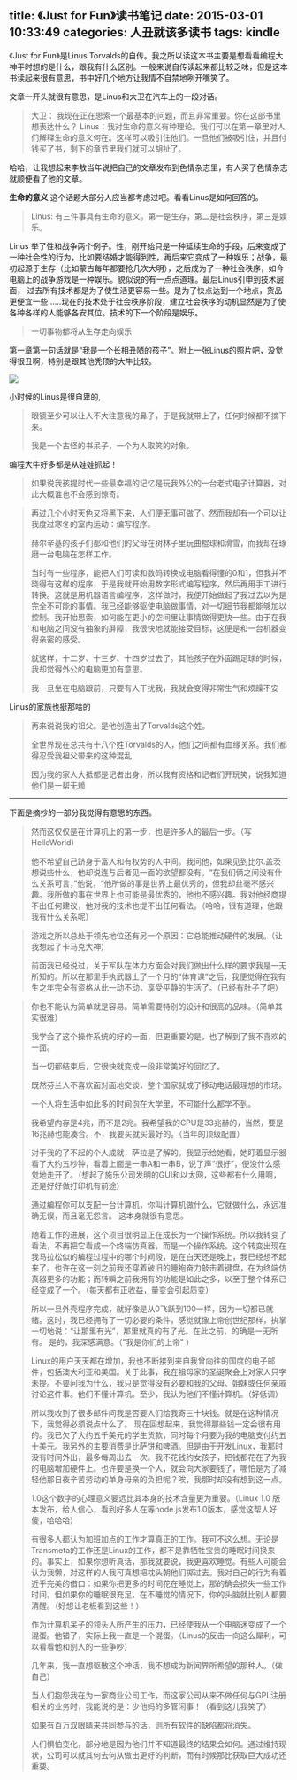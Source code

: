 title: 《Just for Fun》读书笔记
date: 2015-03-01 10:33:49
categories: 人丑就该多读书
tags: kindle
---
《Just for Fun》是Linus Torvalds的自传。我之所以读这本书主要是想看看编程大神平时想的是什么，跟我有什么区别。一般来说自传读起来都比较乏味，但是这本书读起来很有意思，书中好几个地方让我情不自禁地咧开嘴笑了。

文章一开头就很有意思，是Linus和大卫在汽车上的一段对话。
> 大卫： 我现在正在思索一个最基本的问题，而且非常重要。你在这部书里想表达什么？ 
> Linus：我对生命的意义有种理论。我们可以在第一章里对人们解释生命的意义何在。这样可以吸引住他们。一旦他们被吸引住，并且付钱买了书，剩下的章节里我们就可以胡扯了。

哈哈，让我想起来李敖当年说把自己的文章发布到色情杂志里，有人买了色情杂志就顺便看了他的文章。

**生命的意义** 这个话题大部分人应当都考虑过吧。看看Linus是如何回答的。
> Linus: 有三件事具有生命的意义。第一是生存，第二是社会秩序，第三是娱乐。

Linus 举了性和战争两个例子。性，刚开始只是一种延续生命的手段，后来变成了一种社会性的行为，比如要结婚才能得到性，再后来它变成了一种娱乐；战争，最初起源于生存（比如蒙古每年都要抢几次大明），之后成为了一种社会秩序，如今电脑上的战争游戏是一种娱乐。貌似说的有一点点道理。最后Linus引申到技术层面， 过去所有技术都是为了使生活更容易一些。是为了快点达到一个地点，货品更便宜一些……现在的技术处于社会秩序阶段，建立社会秩序的动机显然是为了使各种各样的人能够各安其位。技术的下一个阶段是娱乐。

> 一切事物都将从生存走向娱乐

<!--more-->
第一章第一句话就是“我是一个长相丑陋的孩子”。附上一张Linus的照片吧，没觉得很丑啊，特别是跟其他秃顶的大牛比较。

![](http://upload.wikimedia.org/wikipedia/commons/thumb/6/69/Linus_Torvalds.jpeg/220px-Linus_Torvalds.jpeg)

小时候的Linus是很自卑的,
> 眼镜至少可以让人不大注意我的鼻子，于是我就带上了，任何时候都不摘下来。
> 
> 我是一个古怪的书呆子，一个为人取笑的对象。

编程大牛好多都是从娃娃抓起！
> 如果说我孩提时代一些最幸福的记忆是玩我外公的一台老式电子计算器，对此大概谁也不会感到惊奇。

>再过几个小时天色又将黑下来，人们便无事可做了。然而我却有一个可以让我度过寒冬的室内运动：编写程序。
>
>  赫尔辛基的孩子们都和他们的父母在树林子里玩曲棍球和滑雪，而我却在琢磨一台电脑在怎样工作。
> 
> 当时有一些程序，能把人们可读和数码转换成电脑看得懂的0和1，但我并不晓得有这样的程序，于是我就开始用数字形式编写程序，然后再用手工进行转换。这就是用机器语言编程序，这样做时，我便开始做起了我过去以为是完全不可能的事情。我已经能够驱使电脑做事情，对一切细节我都能够加以控制。我开始思索，如何能在更小的空间里让事情做得更快一些。由于在我和电脑之间没有抽象的屏障，我很快地就能接受目标，这便是和一台机器变得亲密的感受。
> 
> 就这样，十二岁、十三岁、十四岁过去了。其他孩子在外面踢足球的时候，我却觉得外公的电脑更加有意思。
> 
> 我一旦坐在电脑跟前，只要有人干扰我，我就会变得非常生气和烦躁不安

Linus的家族也挺那啥的

> 再来说说我的祖父。是他创造出了Torvalds这个姓。
> 
> 全世界现在总共有十八个姓Torvalds的人，他们之间都有血缘关系。我们都得忍受我祖父带来的这种混乱
> 
> 因为我的家人大抵都是记者出身，所以我有资格和记者们开玩笑，说我知道他们是一帮无赖

---------
下面是摘抄的一部分我觉得有意思的东西。
> 然而这仅仅是在计算机上的第一步，也是许多人的最后一步。（写HelloWorld）
> 
> 他不希望自己跻身于富人和有权势的人中间。我问他，如果见到比尔.盖茨想说些什么，他却说连与后者见一面的欲望都没有。“在我们俩之间没有什么关系可言，”他说，“他所做的事是世界上最优秀的，但我却丝毫不感兴趣。我所做的事在世界上也可能是最优秀的，他也不感兴趣。我对他经商提不出任何建议，他对我的技术也提不出任何看法。（哈哈，很有道理，他跟我有什么关系呢）

>游戏之所以总处于领先地位还有另一个原因：它总能推动硬件的发展。（让我想起了卡马克大神）
>
>前面我已经说过，关于军队在体力方面会对我们做出什么样的要求我是一无所知的。所以在那里手执武器上了一个月的“体育课”之后，我便觉得在我有生之年完全有资格从此一动不动，享受平静的生活了。（已经有肚子了吧）

> 你也不能认为简单就是容易。简单需要特别的设计和很高的品味。（简单其实很难）
> 
> 我学会了这个操作系统的好的一面，但更重要的是，也了解到了我不喜欢的一面。
> 
> 当一切都结束后，它很快就变成一段非常美好的回忆了。
> 
> 既然芬兰人不喜欢面对面地交谈，整个国家就成了移动电话最理想的市场。
> 
> 一个人将生活中如此多的时间泡在大学里，不可能什么都学不到。
> 
> 我希望内存是4兆，而不是2兆。我希望我的CPU是33兆赫的，当然，要是16兆赫也能凑合。不，我要买就买最好的。（当年的顶级配置）
> 
> 对于我的了不起的个人成就，萨拉是了解的。我显示给她看，她盯着显示器看了大约五秒钟，看着上面是一串A和一串B，说了声“很好”，便没什么感觉地走开了。（想起了施乐公司发明的GUI和以太网，这些都有什么用啊，还是好好做打印机有前途）
> 
> 通过编程你可以支配一台计算机，你叫计算机做什么，它就做什么，永远准确无误，而且毫无怨言。 这本身就很有意思。
> 
> 随着工作的进展，这个项目很明显正在成长为一个操作系统。所以我转变了看法，不再把它看成一个终端仿真器，而是一个操作系统。这个转变出现在我马拉松似的编程过程中的哪个时间段，是在白天还是晚上，我已经想不起来了。也许在这一刻之前我还穿着破旧的睡袍奋力敲击着键盘，在为终端仿真器更多的功能；而转瞬之前我拥有的功能是如此之多，以至于整个体系已经变成了一个。（每天都有正收益，量变会引起质变）
> 
> 所以一旦外壳程序完成，就好像是从0飞跃到100一样，因为一切都已就绪。这时，我已经拥有了一切必要的条件，感觉就像上帝创世纪那样，执掌一切地说：“让那里有光”，那里就真的有了光。在此之前，的确是一无所有。 是的，我深感满意。（"我是你们的上帝" ）
> 
> Linux的用户天天都在增加，我也不断接到来自我曾向往的国度的电子邮件，包括澳大利亚和美国。关于此事，我在祖母家的圣诞聚会上对家人只字未提。不要问我为什么，我只是觉得没有必要和我的父母、姐妹或任何亲戚讨论这件事。他们不懂计算机。至少，我认为他们不懂计算机。（好低调）
> 
> 所以我收到了很多邮件问我是否要人们给我寄三十块钱。就是在这种情况下，我觉得必须说点什么了。 现在回想起来，我觉得那些钱一定会很有用的。我已欠了大约五千美元的学生货款，同时每个月要为我的电脑支付约五十美元。我另外的主要消费是比萨饼和啤酒。但是由于开发Linux，我那时没有时间外出，最多每周出去一次。我不花钱约女孩子，把钱都花在了为我的电脑增加硬件上。也许要是换一个人，就会向大家要钱了，哪怕是为了减轻他那日夜辛苦劳动的单身母亲的负担呢？唉，我那时却没有想到这一点。
> 
> 1.0这个数字的心理意义要远比其本身的技术含量更为重要。（Linux 1.0 版本发布，给人信心，看到好多人在等node.js发布1.0版本，感觉这帮人好傻，哈哈哈）
> 
> 有很多人都认为加班加点的工作才算真正的工作。我可不这么想。无论是Transmeta的工作还是Linux的工作，都不是靠牺牲宝贵的睡眠时间换来的。事实上，如果你想听真话，那我就要说，我更喜欢睡觉。有些人可能会认为我懒，对这样的人我可真想把枕头朝他们掷过去。我对自己的行为有着近乎完美的借口：如果你把更多的时间花在睡觉上，那的确会损失一些工作时间，但如果你的睡眠很充足，在不睡觉的情况下，你的头脑就比别人都要清醒。（好想让老板看到这些！）
> 
> 作为计算机呆子的领头人所产生的压力，已经使我从一个电脑迷变成了一个混蛋。他错了，实际上我一直是一个混蛋。（Linus的反击一向这么犀利，可以看看他和别人的一些争吵）
> 
> 几年来，我一直想驱散这个神话，我不想成为新闻界所希望的那种人。（做自己）
> 
> 当人们抱怨我在为一家商业公司工作，而这家公司从来不做任何与GPL注册相关的业务时，我能说的是：少他妈的多管闲事！（看到这儿我笑了）
> 
> 如果有百万双眼睛来共同参与的话，则所有软件的缺陷都将消失。
> 
> 人们惧怕变化，部分地是因为他们并不知道最终的结果会如何。通过维持现状，公司可以就其何去何从做出更好的判断，而有时候那比获取巨大成功还重要。